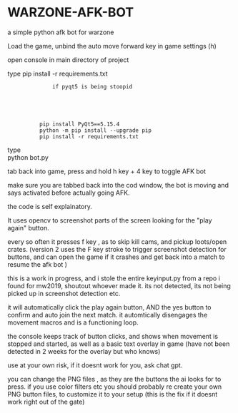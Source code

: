 # WARZONE-AFK-BOT
a simple python afk bot for warzone 

Load the game, unbind the auto move forward key in game settings (h)

open console in main directory of project

type
pip install -r requirements.txt

                  if pyqt5 is being stoopid




 
              pip install PyQt5==5.15.4
              python -m pip install --upgrade pip
              pip install -r requirements.txt


type  
python bot.py


tab back into game,  press and hold h key + 4 key to toggle AFK bot

make sure you are tabbed back into the cod window, the bot is moving and says activated before actually going AFK.

the code is self explainatory. 

It uses opencv to screenshot parts of the screen looking for the "play again" button.

every so often it presses f key , as to skip kill cams, and pickup loots/open crates.
(version 2 uses the F key stroke to trigger screenshot detection for buttons, and can open the game if it crashes and get back into  a match to resume the afk bot )

this is a work in progress, and i stole the entire keyinput.py from a repo i found for mw2019, shoutout whoever made it.
its not detected, its not being picked up in screenshot detection etc.

it will automatically click the play again button, AND the yes button to confirm and auto join the next match.
it automtically disengages the movement macros and is a functioning loop.

the console keeps track of button clicks, and shows when movement is stopped and started, as well as a basic text overlay in game
(have not been detected in 2 weeks for the overlay but who knows)

use at your own risk, if it doesnt work for you, ask chat gpt.

you can change the PNG files , as they are the buttons the ai looks for to press.  if you use color filters etc you should probably re create your own PNG button files, to customize it to your setup  (this is the fix if it doesnt work right out of the gate)
